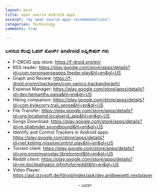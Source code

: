 ```yaml
---
layout: post
title: open source android apps
excerpt: "my open source apps recommendations"
categories: Technology
comments: true

---
```


### 	ಬಳಸುವ ಕೆಲವು ಓಪನ್ ಸೋರ್ಸ್ android ಅಪ್ಲಿಕೇಷನ್ ಗಳು
- F-DROID app store: https://f-droid.org/en/
- RSS reader: https://play.google.com/store/apps/details?id=com.nononsenseapps.feeder.play&hl=en&gl=US
- Graph and Review: https://f-droid.org/en/packages/com.samco.trackandgraph/
- Expense Manager: https://play.google.com/store/apps/details?id=dev.hemanths.paisa&hl=en&gl=US
- Hiking companion: https://play.google.com/store/apps/details?id=com.kylecorry.trail_sense&hl=en&gl=US
- File Transfer: https://play.google.com/store/apps/details?id=org.localsend.localsend_app&hl=en&gl=US
- Songs Download: https://play.google.com/store/apps/details?id=in.shabinder.soundbound&hl=en&gl=US
- Identify and Control Trackers in Android apps: https://play.google.com/store/apps/details?id=net.kollnig.missioncontrol.play&hl=en&gl=US
- Torrent client: https://play.google.com/store/apps/details?id=org.proninyaroslav.libretorrent&hl=en&gl=US
- Reddit client: https://play.google.com/store/apps/details?id=ml.docilealligator.infinityforreddit&hl=en&gl=US
- Video Player: https://apt.izzysoft.de/fdroid/index/apk/dev.anilbeesetti.nextplayer


<p align ="center"> - ಆದರ್ಶ </p>
